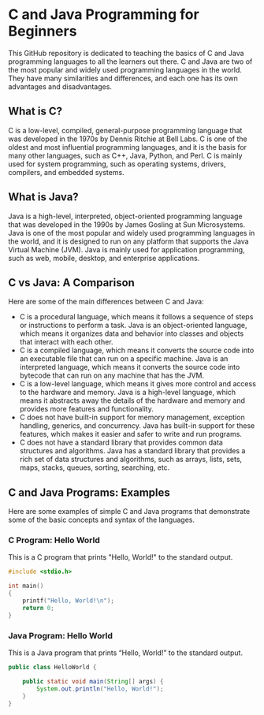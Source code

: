 # C and Java Programming for Beginners

This GitHub repository is dedicated to teaching the basics of C and Java programming languages to all the learners out there. C and Java are two of the most popular and widely used programming languages in the world. They have many similarities and differences, and each one has its own advantages and disadvantages.

## What is C?

C is a low-level, compiled, general-purpose programming language that was developed in the 1970s by Dennis Ritchie at Bell Labs. C is one of the oldest and most influential programming languages, and it is the basis for many other languages, such as C++, Java, Python, and Perl. C is mainly used for system programming, such as operating systems, drivers, compilers, and embedded systems.

## What is Java?

Java is a high-level, interpreted, object-oriented programming language that was developed in the 1990s by James Gosling at Sun Microsystems. Java is one of the most popular and widely used programming languages in the world, and it is designed to run on any platform that supports the Java Virtual Machine (JVM). Java is mainly used for application programming, such as web, mobile, desktop, and enterprise applications.

## C vs Java: A Comparison

Here are some of the main differences between C and Java:

- C is a procedural language, which means it follows a sequence of steps or instructions to perform a task. Java is an object-oriented language, which means it organizes data and behavior into classes and objects that interact with each other.
- C is a compiled language, which means it converts the source code into an executable file that can run on a specific machine. Java is an interpreted language, which means it converts the source code into bytecode that can run on any machine that has the JVM.
- C is a low-level language, which means it gives more control and access to the hardware and memory. Java is a high-level language, which means it abstracts away the details of the hardware and memory and provides more features and functionality.
- C does not have built-in support for memory management, exception handling, generics, and concurrency. Java has built-in support for these features, which makes it easier and safer to write and run programs.
- C does not have a standard library that provides common data structures and algorithms. Java has a standard library that provides a rich set of data structures and algorithms, such as arrays, lists, sets, maps, stacks, queues, sorting, searching, etc.

## C and Java Programs: Examples

Here are some examples of simple C and Java programs that demonstrate some of the basic concepts and syntax of the languages.

### C Program: Hello World

This is a C program that prints "Hello, World!" to the standard output.

```c
#include <stdio.h>

int main()
{
    printf("Hello, World!\n");
    return 0;
}
```
### Java Program: Hello World

This is a Java program that prints “Hello, World!” to the standard output.

```Java
public class HelloWorld {

    public static void main(String[] args) {
        System.out.println("Hello, World!");
    }
}
```
